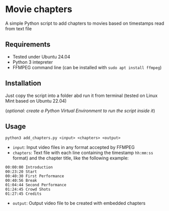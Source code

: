 # Movie chapters
A simple Python script to add chapters to movies based on timestamps read from text file

## Requirements
- Tested under Ubuntu 24.04
- Python 3 intepreter
- FFMPEG command line (can be installed with `sudo apt install ffmpeg`)

## Installation
Just copy the script into a folder abd run it from terminal (tested on Linux Mint based on Ubuntu 22.04)

(*optional: create a Python Virtual Environment to run the script inside it*)

## Usage
`python3 add_chapters.py <input> <chapters> <output>`

- `input`: Input video files in any format accepted by FFMPEG
- `chapters`: Text file with each line containing the timestamp `hh:mm:ss` format) and the chapter title, like the following example:
```
00:00:00 Introduction
00:23:20 Start
00:40:30 First Performance
00:40:56 Break
01:04:44 Second Performance
01:24:45 Crowd Shots
01:27:45 Credits
```
- `output`: Output video file to be created with embedded chapters
